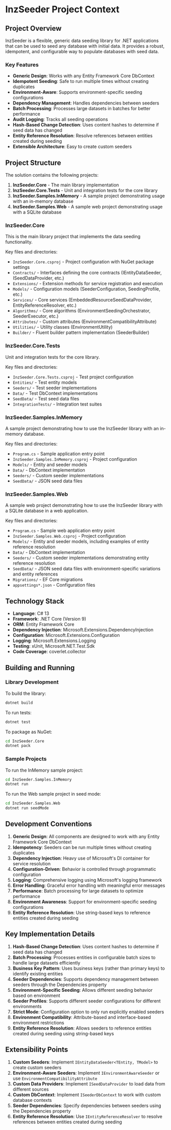 # InzSeeder Project Context

## Project Overview

InzSeeder is a flexible, generic data seeding library for .NET applications that can be used to seed any database with initial data. It provides a robust, idempotent, and configurable way to populate databases with seed data.

### Key Features
- **Generic Design**: Works with any Entity Framework Core DbContext
- **Idempotent Seeding**: Safe to run multiple times without creating duplicates
- **Environment-Aware**: Supports environment-specific seeding configurations
- **Dependency Management**: Handles dependencies between seeders
- **Batch Processing**: Processes large datasets in batches for better performance
- **Audit Logging**: Tracks all seeding operations
- **Hash-Based Change Detection**: Uses content hashes to determine if seed data has changed
- **Entity Reference Resolution**: Resolve references between entities created during seeding
- **Extensible Architecture**: Easy to create custom seeders

## Project Structure

The solution contains the following projects:

1. **InzSeeder.Core** - The main library implementation
2. **InzSeeder.Core.Tests** - Unit and integration tests for the core library
3. **InzSeeder.Samples.InMemory** - A sample project demonstrating usage with an in-memory database
4. **InzSeeder.Samples.Web** - A sample web project demonstrating usage with a SQLite database

### InzSeeder.Core
This is the main library project that implements the data seeding functionality.

Key files and directories:
- `InzSeeder.Core.csproj` - Project configuration with NuGet package settings
- `Contracts/` - Interfaces defining the core contracts (IEntityDataSeeder, ISeedDataProvider, etc.)
- `Extensions/` - Extension methods for service registration and execution
- `Models/` - Configuration models (SeederConfiguration, SeedingProfile, etc.)
- `Services/` - Core services (EmbeddedResourceSeedDataProvider, EntityReferenceResolver, etc.)
- `Algorithms/` - Core algorithms (EnvironmentSeedingOrchestrator, SeederExecutor, etc.)
- `Attributes/` - Custom attributes (EnvironmentCompatibilityAttribute)
- `Utilities/` - Utility classes (EnvironmentUtility)
- `Builder/` - Fluent builder pattern implementation (SeederBuilder)

### InzSeeder.Core.Tests
Unit and integration tests for the core library.

Key files and directories:
- `InzSeeder.Core.Tests.csproj` - Test project configuration
- `Entities/` - Test entity models
- `Seeders/` - Test seeder implementations
- `Data/` - Test DbContext implementations
- `SeedData/` - Test seed data files
- `IntegrationTests/` - Integration test suites

### InzSeeder.Samples.InMemory
A sample project demonstrating how to use the InzSeeder library with an in-memory database.

Key files and directories:
- `Program.cs` - Sample application entry point
- `InzSeeder.Samples.InMemory.csproj` - Project configuration
- `Models/` - Entity and seeder models
- `Data/` - DbContext implementation
- `Seeders/` - Custom seeder implementations
- `SeedData/` - JSON seed data files

### InzSeeder.Samples.Web
A sample web project demonstrating how to use the InzSeeder library with a SQLite database in a web application.

Key files and directories:
- `Program.cs` - Sample web application entry point
- `InzSeeder.Samples.Web.csproj` - Project configuration
- `Models/` - Entity and seeder models, including examples of entity reference resolution
- `Data/` - DbContext implementation
- `Seeders/` - Custom seeder implementations demonstrating entity reference resolution
- `SeedData/` - JSON seed data files with environment-specific variations and entity references
- `Migrations/` - EF Core migrations
- `appsettings*.json` - Configuration files

## Technology Stack

- **Language**: C# 13
- **Framework**: .NET Core (Version 9)
- **ORM**: Entity Framework Core
- **Dependency Injection**: Microsoft.Extensions.DependencyInjection
- **Configuration**: Microsoft.Extensions.Configuration
- **Logging**: Microsoft.Extensions.Logging
- **Testing**: xUnit, Microsoft.NET.Test.Sdk
- **Code Coverage**: coverlet.collector

## Building and Running

### Library Development
To build the library:
```bash
dotnet build
```

To run tests:
```bash
dotnet test
```

To package as NuGet:
```bash
cd InzSeeder.Core
dotnet pack
```

### Sample Projects
To run the InMemory sample project:
```bash
cd InzSeeder.Samples.InMemory
dotnet run
```

To run the Web sample project in seed mode:
```bash
cd InzSeeder.Samples.Web
dotnet run seedMode
```

## Development Conventions

1. **Generic Design**: All components are designed to work with any Entity Framework Core DbContext
2. **Idempotency**: Seeders can be run multiple times without creating duplicates
3. **Dependency Injection**: Heavy use of Microsoft's DI container for service resolution
4. **Configuration-Driven**: Behavior is controlled through programmatic configuration
5. **Logging**: Comprehensive logging using Microsoft's logging framework
6. **Error Handling**: Graceful error handling with meaningful error messages
7. **Performance**: Batch processing for large datasets to optimize performance
8. **Environment Awareness**: Support for environment-specific seeding configurations
9. **Entity Reference Resolution**: Use string-based keys to reference entities created during seeding

## Key Implementation Details

1. **Hash-Based Change Detection**: Uses content hashes to determine if seed data has changed
2. **Batch Processing**: Processes entities in configurable batch sizes to handle large datasets efficiently
3. **Business Key Pattern**: Uses business keys (rather than primary keys) to identify existing entities
4. **Seeder Dependencies**: Supports dependency management between seeders through the Dependencies property
5. **Environment-Specific Seeding**: Allows different seeding behavior based on environment
6. **Seeder Profiles**: Supports different seeder configurations for different environments
7. **Strict Mode**: Configuration option to only run explicitly enabled seeders
8. **Environment Compatibility**: Attribute-based and interface-based environment restrictions
9. **Entity Reference Resolution**: Allows seeders to reference entities created during seeding using string-based keys

## Extensibility Points

1. **Custom Seeders**: Implement `IEntityDataSeeder<TEntity, TModel>` to create custom seeders
2. **Environment-Aware Seeders**: Implement `IEnvironmentAwareSeeder` or use `EnvironmentCompatibilityAttribute`
3. **Custom Data Providers**: Implement `ISeedDataProvider` to load data from different sources
4. **Custom DbContext**: Implement `ISeederDbContext` to work with custom database contexts
5. **Seeder Dependencies**: Specify dependencies between seeders using the Dependencies property
6. **Entity Reference Resolution**: Use `IEntityReferenceResolver` to resolve references between entities created during seeding